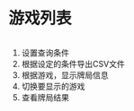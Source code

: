 # 游戏列表

<div data-full-width="true">

<figure><img src="https://lh6.googleusercontent.com/3vpNnjku8YLPW9JqKRS7Kqhww8YEcrQlSeaPE49X83ewut9NC4fhnvJl-EYOovOXD-S5Ou6cxzk63ymuTma7EdsbkZE73aGCgxJu3SY2ZpI2Kos1FANFibqUTykbfrlM90LJORKNx6CKvOp_Sxlccrs" alt=""><figcaption></figcaption></figure>

</div>

1. 设置查询条件
2. 根据设定的条件导出CSV文件
3. 根据游戏，显示牌局信息
4. 切换要显示的游戏
5. 查看牌局结果
